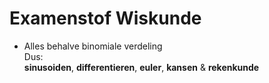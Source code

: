 # Examenstof Wiskunde
- Alles behalve binomiale verdeling
 </br> Dus: 
</br>**sinusoiden**, **differentieren**, **euler**, **kansen** & **rekenkunde**